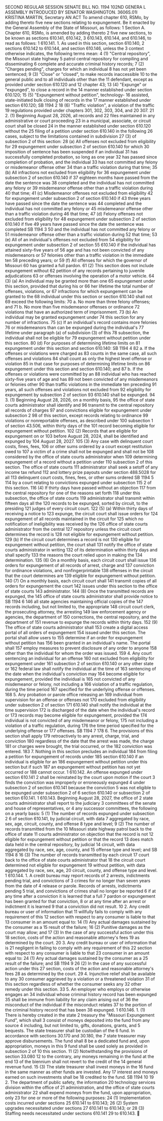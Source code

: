 SECOND REGULAR SESSION
SENATE BILL NO. 1194
102ND GENERA L ASSEMBLY
INTRODUCED BY SENATOR WASHINGTON.
3606S.01I KRISTINA MARTIN, Secretary
AN ACT
To amend chapter 610, RSMo, by adding thereto five new sections relating to expungement.
Be it enacted by the General Assembly of the State of Missouri, as follows:
1 Section A. Chapter 610, RSMo, is amended by adding thereto
2 five new sections, to be known as sections 610.141, 610.142,
3 610.143, 610.144, and 610.146, to read as follows:
1 610.141. 1. As used in this section, section 610.140,
2 sections 610.142 to 610.144, and section 610.146, unless the
3 context otherwise indicates, the following terms mean:
4 (1) "Central repository", the Missouri state highway
5 patrol central repository for compiling and disseminating
6 complete and accurate criminal history records;
7 (2) "Charges pending", charges for which an individual
8 has not yet been sentenced;
9 (3) "Close" or "closed", to make records inaccessible
10 to the general public and to all individuals other than the
11 defendant, except as provided under section 610.120 and
12 chapter 43;
13 (4) "Expunge" or "expunged", to close a record in the
14 manner established under section 610.120;
15 (5) "Expungement without petition", technology-
16 assisted, state-initiated bulk closing of records in the
17 manner established under section 610.120;
SB 1194 2
18 (6) "Traffic violation", a violation of the traffic
19 regulations provided under chapters 301, 302, 303, 304, and
20 307.
21 2. (1) Beginning August 28, 2026, all records and
22 files maintained in any administrative or court proceeding
23 in a municipal, associate, or circuit court shall be closed
24 in the manner established under section 610.120 without the
25 filing of a petition under section 610.140 in the following
26 cases, subject to the limitations contained in subdivision
27 (3) of subsection 2 of this section:
28 (a) All offenses not excluded from eligibility for
29 expungement under subsection 2 of section 610.140 for which
30 imposition of sentence has been suspended if an individual
31 has successfully completed probation, so long as one year
32 has passed since completion of probation, and the individual
33 has not committed any felony or misdemeanor offense other
34 than a traffic violation during that time;
35 (b) All infractions not excluded from eligibility for
36 expungement under subsection 2 of section 610.140 if
37 eighteen months have passed from the date the sentence was
38 completed and the individual has not committed any felony or
39 misdemeanor offense other than a traffic violation during
40 that time;
41 (c) Misdemeanor offenses not excluded from eligibility
42 for expungement under subsection 2 of section 610.140 if
43 three years have passed since the date the sentence was
44 completed and the individual has not committed any felony or
45 misdemeanor offense other than a traffic violation during
46 that time;
47 (d) Felony offenses not excluded from eligibility for
48 expungement under subsection 2 of section 610.140 if five
49 years have passed since the date the sentence was completed
SB 1194 3
50 and the individual has not committed any felony or
51 misdemeanor offense other than a traffic violation during
52 that time;
53 (e) All of an individual's offenses not excluded from
54 eligibility for expungement under subsection 2 of section
55 610.140 if the individual has attained sixty-five years of
56 age and has not been convicted of any misdemeanors or
57 felonies other than a traffic violation in the immediate ten
58 preceding years; or
59 (f) All offenses for which the governor of Missouri
60 has granted a full pardon.
61 (2) This section does not include expungement without
62 petition of any records pertaining to juvenile adjudications
63 or offenses involving the operation of a motor vehicle.
64 (3) (a) An individual may be granted more than one
65 expungement under this section, provided that during his or
66 her lifetime the total number of offenses, violations, or
67 infractions for which expungement can be granted to the
68 individual under this section or section 610.140 shall not
69 exceed the following limits:
70 a. No more than three felony offenses; and
71 b. No more than five misdemeanor offenses or ordinance
72 violations that have an authorized term of imprisonment.
73 (b) An individual may be granted expungement under
74 this section for any number of infractions.
75 (c) If an individual's record contains more felonies
76 or misdemeanors than can be expunged during the individual's
77 lifetime under paragraph (a) of subdivision (3) of this
78 subsection, the individual shall not be eligible for
79 expungement without petition under this section.
80 (d) For purposes of determining lifetime limits on
81 expungement under this section and section 610.140:
SB 1194 4
82 a. If the offenses or violations were charged as
83 counts in the same case, all such offenses and violations
84 shall count as only the highest level offense or violation
85 in that case for purposes of determining lifetime limits on
86 expungement under this section and section 610.140; and
87 b. If the offenses or violations were committed by an
88 individual who has reached sixty-five years of age and has
89 not been convicted of any misdemeanors or felonies other
90 than traffic violations in the immediate ten preceding
91 years, all such offenses and violations not excluded from
92 eligibility for expungement by subsection 2 of section
93 610.140 shall be expunged.
94 3. (1) Beginning August 28, 2026, on a monthly basis,
95 the office of state courts administrator shall identify and
96 transmit to the central repository all records of charges
97 and convictions eligible for expungement under subsection 2
98 of this section, except records relating to ordinance
99 violations or nonreportable offenses, as described under
100 subsection 1 of section 43.506, within thirty days of the
101 record becoming eligible for expungement without petition.
102 (2) Records that are eligible for expungement on or
103 before August 28, 2024, shall be identified and expunged by
104 August 28, 2027.
105 (3) Any case with delinquent court costs, fines, fees,
106 or other sums ordered by a court except restitution owed to
107 a victim of a crime shall not be expunged and shall not be
108 considered by the office of state courts administrator when
109 determining expungement of a record without a petition under
110 subsection 2 of this section. The office of state courts
111 administrator shall seek a setoff of any income tax refund
112 and lottery prize payouts under section 488.5028 for all
113 delinquent court costs, fines, fees, or other sums ordered
SB 1194 5
114 by a court relating to convictions expunged under subsection
115 2 of this section.
116 (4) If thirty days have passed without an objection
117 from the central repository for one of the reasons set forth
118 under this subsection, the office of state courts
119 administrator shall transmit within fifteen days all the
120 records to be expunged, sorted by circuit, to the presiding
121 judges of every circuit court.
122 (5) (a) Within thirty days of receiving a notice to
123 expunge, the circuit court shall issue orders for
124 expungement of all records maintained in the circuit for
125 which no notification of ineligibility was received by the
126 office of state courts administrator from the central
127 repository unless the circuit court determines the record is
128 not eligible for expungement without petition.
129 (b) If the circuit court determines a record is not
130 eligible for expungement without petition, the court shall
131 notify the office of state courts administrator in writing
132 of its determination within thirty days and shall specify
133 the reasons the court relied upon in making the
134 determination.
135 (6) On a monthly basis, each circuit court shall issue
136 orders for expungement of all records of arrest, charge and
137 conviction for ordinance violations, and nonfingerprintable
138 offenses in the circuit that the court determines are
139 eligible for expungement without petition.
140 (7) On a monthly basis, each circuit court shall
141 transmit copies of all orders for expungement the court
142 issues under this section to the office of state courts
143 administrator.
144 (8) Once the transmitted records are expunged, the
145 office of state courts administrator shall provide notice to
SB 1194 6
146 all state agencies maintaining official copies of the
147 records including, but not limited to, the appropriate
148 circuit court clerk, the prosecuting attorney, the arresting
149 law enforcement agency or agencies, the department of
150 corrections, the central repository, and the department of
151 revenue to expunge the records within thirty days.
152 (9) The office of state courts administrator shall
153 create a digital access portal of all orders of expungement
154 issued under this section. The portal shall allow users to
155 determine if an order for expungement without petition has
156 been granted in an individual's name. The portal shall
157 employ measures to prevent disclosure of any order to anyone
158 other than the individual for whom the order was issued.
159 4. Any court sentencing an individual for an offense
160 not excluded from eligibility for expungement under
161 subsection 2 of section 610.140 or any other state or
162 federal law shall notify the individual at the time of
163 sentencing of the date when the individual's conviction may
164 become eligible for expungement, provided the individual is
165 not convicted of any misdemeanor or felony, not including a
166 violation of a traffic regulation, during the time period
167 specified for the underlying offense or offenses.
168 5. Any probation or parole office releasing an
169 individual from supervision for an offense or offenses not
170 excluded from eligibility under subsection 2 of section
171 610.140 shall notify the individual at the time supervision
172 is discharged of the date when the individual's record or
173 records may become eligible for expungement, provided the
174 individual is not convicted of any misdemeanor or felony,
175 not including a violation of a traffic regulation, during
176 the time period specified for the underlying offense or
177 offenses.
SB 1194 7
178 6. The provisions of this section shall apply
179 retroactively to any arrest, charge, trial, and conviction
180 regardless of the date that the arrest was made, the charge
181 or charges were brought, the trial occurred, or the
182 conviction was entered.
183 7. Nothing in this section precludes an individual
184 from filing a petition for expungement of records under
185 section 610.140 if an individual is eligible for an
186 expungement without petition under this section but if such
187 an expungement without petition has not yet occurred or
188 cannot occur.
1 610.142. An offense expunged under section 610.141
2 shall be reinstated by the court upon motion if the court
3 finds the conviction was improperly or erroneously expunged
4 under subsection 2 of section 610.141 because the conviction
5 was not eligible to be expunged under subsection 2 of
6 section 610.140 or subsection 2 of section 610.141.
1 610.143. Beginning August 28, 2027, the office of
2 state courts administrator shall report to the judiciary
3 committees of the senate and house of representatives, or
4 any successor committees, the following on a yearly basis:
5 (1) The number of records expunged under subsection 2
6 of section 610.141, by judicial circuit, with data
7 aggregated by race, sex, age, circuit, county, and offense
8 type and level;
9 (2) The number of records transmitted from the
10 Missouri state highway patrol back to the office of state
11 courts administrator on objection that the record is not
12 eligible for expungement without petition or that the record
13 does match data held in the central repository, by judicial
14 circuit, with data aggregated by race, sex, age, county, and
15 offense type and level; and
SB 1194 8
16 (3) The number of records transmitted by each circuit
17 court back to the office of state courts administrator that
18 the circuit court determined not eligible for expungement
19 without petition, with data aggregated by race, sex, age,
20 circuit, county, and offense type and level.
1 610.144. 1. A credit bureau may report records of
2 arrests, indictments pending trial, and convictions of
3 crimes for no longer than seven years from the date of
4 release or parole. Records of arrests, indictments pending
5 trial, and convictions of crimes shall no longer be reported
6 if at any time after a conviction it is learned that a full
7 pardon or expungement has been granted for that conviction,
8 or at any time after an arrest or indictment it is learned
9 that a conviction did not result.
10 2. Any credit bureau or user of information that
11 willfully fails to comply with any requirement of this
12 section with respect to any consumer is liable to that
13 consumer in an amount equal to:
14 (1) Any actual damages sustained by the consumer as a
15 result of the failure;
16 (2) Punitive damages as the court may allow; and
17 (3) In the case of any successful action under this
18 section, costs of the action and reasonable attorney's fees
19 as determined by the court.
20 3. Any credit bureau or user of information that is
21 negligent in failing to comply with any requirement of this
22 section with respect to any consumer is liable to that
23 consumer in an amount equal to:
24 (1) Any actual damages sustained by the consumer as a
25 result of the failure; and
SB 1194 9
26 (2) In the case of any successful action under this
27 section, costs of the action and reasonable attorney's fees
28 as determined by the court.
29 4. Injunctive relief shall be available to any
30 consumer aggrieved by a violation or a threatened violation
31 of this section regardless of whether the consumer seeks any
32 other remedy under this section.
33 5. An employer who employs or otherwise engages an
34 individual whose criminal history record has been expunged
35 shall be immune from liability for any claim arising out of
36 the misconduct of the individual if the misconduct relates
37 to the portion of the criminal history record that has been
38 expunged.
1 610.146. 1. (1) There is hereby created in the state
2 treasury the "Missouri Expungement Fund", which shall
3 consist of moneys deposited into the fund from any source
4 including, but not limited to, gifts, donations, grants, and
5 bequests. The state treasurer shall be custodian of the
6 fund. In accordance with sections 30.170 and 30.180, the
7 state treasurer may approve disbursements. The fund shall
8 be a dedicated fund and, upon appropriation, moneys in this
9 fund shall be used solely as provided in subsection 2 of
10 this section.
11 (2) Notwithstanding the provisions of section 33.080
12 to the contrary, any moneys remaining in the fund at the end
13 of the biennium shall not revert to the credit of the
14 general revenue fund.
15 (3) The state treasurer shall invest moneys in the
16 fund in the same manner as other funds are invested. Any
17 interest and moneys earned on such investments shall be
18 credited to the fund.
SB 1194 10
19 2. The department of public safety, the information
20 technology services division within the office of
21 administration, and the office of state courts administrator
22 shall expend moneys from the fund, upon appropriation, only
23 for one or more of the following purposes:
24 (1) Implementation costs incurred under sections
25 610.141 to 610.143;
26 (2) System upgrades necessitated under sections
27 610.141 to 610.143; or
28 (3) Staffing needs necessitated under sections 610.141
29 to 610.143.
